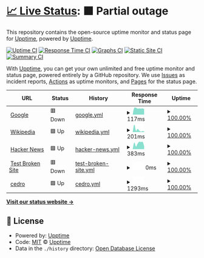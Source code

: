 # [📈 Live Status](https://demo.upptime.js.org): <!--live status--> **🟧 Partial outage**

This repository contains the open-source uptime monitor and status page for [Upptime](https://upptime.js.org), powered by [Upptime](https://github.com/upptime/upptime).

[![Uptime CI](https://github.com/upptime/upptime/workflows/Uptime%20CI/badge.svg)](https://github.com/upptime/upptime/actions?query=workflow%3A%22Uptime+CI%22)
[![Response Time CI](https://github.com/upptime/upptime/workflows/Response%20Time%20CI/badge.svg)](https://github.com/upptime/upptime/actions?query=workflow%3A%22Response+Time+CI%22)
[![Graphs CI](https://github.com/upptime/upptime/workflows/Graphs%20CI/badge.svg)](https://github.com/upptime/upptime/actions?query=workflow%3A%22Graphs+CI%22)
[![Static Site CI](https://github.com/upptime/upptime/workflows/Static%20Site%20CI/badge.svg)](https://github.com/upptime/upptime/actions?query=workflow%3A%22Static+Site+CI%22)
[![Summary CI](https://github.com/upptime/upptime/workflows/Summary%20CI/badge.svg)](https://github.com/upptime/upptime/actions?query=workflow%3A%22Summary+CI%22)

With [Upptime](https://upptime.js.org), you can get your own unlimited and free uptime monitor and status page, powered entirely by a GitHub repository. We use [Issues](https://github.com/upptime/upptime/issues) as incident reports, [Actions](https://github.com/upptime/upptime/actions) as uptime monitors, and [Pages](https://demo.upptime.js.org) for the status page.

<!--start: status pages-->
<!-- This summary is generated by Upptime (https://github.com/upptime/upptime) -->
<!-- Do not edit this manually, your changes will be overwritten -->
<!-- prettier-ignore -->
| URL | Status | History | Response Time | Uptime |
| --- | ------ | ------- | ------------- | ------ |
| <img alt="" src="https://icons.duckduckgo.com/ip3/www.google.com.ico" height="13"> [Google](https://www.google.com) | 🟥 Down | [google.yml](https://github.com/NicolasAbihaggle/serviciosestados/commits/HEAD/history/google.yml) | <details><summary><img alt="Response time graph" src="./graphs/google/response-time-week.png" height="20"> 117ms</summary><br><a href="https://demo.upptime.js.org/history/google"><img alt="Response time 113" src="https://img.shields.io/endpoint?url=https%3A%2F%2Fraw.githubusercontent.com%2FNicolasAbihaggle%2Fserviciosestados%2FHEAD%2Fapi%2Fgoogle%2Fresponse-time.json"></a><br><a href="https://demo.upptime.js.org/history/google"><img alt="24-hour response time 202" src="https://img.shields.io/endpoint?url=https%3A%2F%2Fraw.githubusercontent.com%2FNicolasAbihaggle%2Fserviciosestados%2FHEAD%2Fapi%2Fgoogle%2Fresponse-time-day.json"></a><br><a href="https://demo.upptime.js.org/history/google"><img alt="7-day response time 117" src="https://img.shields.io/endpoint?url=https%3A%2F%2Fraw.githubusercontent.com%2FNicolasAbihaggle%2Fserviciosestados%2FHEAD%2Fapi%2Fgoogle%2Fresponse-time-week.json"></a><br><a href="https://demo.upptime.js.org/history/google"><img alt="30-day response time 113" src="https://img.shields.io/endpoint?url=https%3A%2F%2Fraw.githubusercontent.com%2FNicolasAbihaggle%2Fserviciosestados%2FHEAD%2Fapi%2Fgoogle%2Fresponse-time-month.json"></a><br><a href="https://demo.upptime.js.org/history/google"><img alt="1-year response time 110" src="https://img.shields.io/endpoint?url=https%3A%2F%2Fraw.githubusercontent.com%2FNicolasAbihaggle%2Fserviciosestados%2FHEAD%2Fapi%2Fgoogle%2Fresponse-time-year.json"></a></details> | <details><summary><a href="https://demo.upptime.js.org/history/google">100.00%</a></summary><a href="https://demo.upptime.js.org/history/google"><img alt="All-time uptime 99.99%" src="https://img.shields.io/endpoint?url=https%3A%2F%2Fraw.githubusercontent.com%2FNicolasAbihaggle%2Fserviciosestados%2FHEAD%2Fapi%2Fgoogle%2Fuptime.json"></a><br><a href="https://demo.upptime.js.org/history/google"><img alt="24-hour uptime 100.00%" src="https://img.shields.io/endpoint?url=https%3A%2F%2Fraw.githubusercontent.com%2FNicolasAbihaggle%2Fserviciosestados%2FHEAD%2Fapi%2Fgoogle%2Fuptime-day.json"></a><br><a href="https://demo.upptime.js.org/history/google"><img alt="7-day uptime 100.00%" src="https://img.shields.io/endpoint?url=https%3A%2F%2Fraw.githubusercontent.com%2FNicolasAbihaggle%2Fserviciosestados%2FHEAD%2Fapi%2Fgoogle%2Fuptime-week.json"></a><br><a href="https://demo.upptime.js.org/history/google"><img alt="30-day uptime 99.96%" src="https://img.shields.io/endpoint?url=https%3A%2F%2Fraw.githubusercontent.com%2FNicolasAbihaggle%2Fserviciosestados%2FHEAD%2Fapi%2Fgoogle%2Fuptime-month.json"></a><br><a href="https://demo.upptime.js.org/history/google"><img alt="1-year uptime 99.99%" src="https://img.shields.io/endpoint?url=https%3A%2F%2Fraw.githubusercontent.com%2FNicolasAbihaggle%2Fserviciosestados%2FHEAD%2Fapi%2Fgoogle%2Fuptime-year.json"></a></details>
| <img alt="" src="https://icons.duckduckgo.com/ip3/en.wikipedia.org.ico" height="13"> [Wikipedia](https://en.wikipedia.org) | 🟩 Up | [wikipedia.yml](https://github.com/NicolasAbihaggle/serviciosestados/commits/HEAD/history/wikipedia.yml) | <details><summary><img alt="Response time graph" src="./graphs/wikipedia/response-time-week.png" height="20"> 201ms</summary><br><a href="https://demo.upptime.js.org/history/wikipedia"><img alt="Response time 207" src="https://img.shields.io/endpoint?url=https%3A%2F%2Fraw.githubusercontent.com%2FNicolasAbihaggle%2Fserviciosestados%2FHEAD%2Fapi%2Fwikipedia%2Fresponse-time.json"></a><br><a href="https://demo.upptime.js.org/history/wikipedia"><img alt="24-hour response time 76" src="https://img.shields.io/endpoint?url=https%3A%2F%2Fraw.githubusercontent.com%2FNicolasAbihaggle%2Fserviciosestados%2FHEAD%2Fapi%2Fwikipedia%2Fresponse-time-day.json"></a><br><a href="https://demo.upptime.js.org/history/wikipedia"><img alt="7-day response time 201" src="https://img.shields.io/endpoint?url=https%3A%2F%2Fraw.githubusercontent.com%2FNicolasAbihaggle%2Fserviciosestados%2FHEAD%2Fapi%2Fwikipedia%2Fresponse-time-week.json"></a><br><a href="https://demo.upptime.js.org/history/wikipedia"><img alt="30-day response time 185" src="https://img.shields.io/endpoint?url=https%3A%2F%2Fraw.githubusercontent.com%2FNicolasAbihaggle%2Fserviciosestados%2FHEAD%2Fapi%2Fwikipedia%2Fresponse-time-month.json"></a><br><a href="https://demo.upptime.js.org/history/wikipedia"><img alt="1-year response time 207" src="https://img.shields.io/endpoint?url=https%3A%2F%2Fraw.githubusercontent.com%2FNicolasAbihaggle%2Fserviciosestados%2FHEAD%2Fapi%2Fwikipedia%2Fresponse-time-year.json"></a></details> | <details><summary><a href="https://demo.upptime.js.org/history/wikipedia">100.00%</a></summary><a href="https://demo.upptime.js.org/history/wikipedia"><img alt="All-time uptime 100.00%" src="https://img.shields.io/endpoint?url=https%3A%2F%2Fraw.githubusercontent.com%2FNicolasAbihaggle%2Fserviciosestados%2FHEAD%2Fapi%2Fwikipedia%2Fuptime.json"></a><br><a href="https://demo.upptime.js.org/history/wikipedia"><img alt="24-hour uptime 100.00%" src="https://img.shields.io/endpoint?url=https%3A%2F%2Fraw.githubusercontent.com%2FNicolasAbihaggle%2Fserviciosestados%2FHEAD%2Fapi%2Fwikipedia%2Fuptime-day.json"></a><br><a href="https://demo.upptime.js.org/history/wikipedia"><img alt="7-day uptime 100.00%" src="https://img.shields.io/endpoint?url=https%3A%2F%2Fraw.githubusercontent.com%2FNicolasAbihaggle%2Fserviciosestados%2FHEAD%2Fapi%2Fwikipedia%2Fuptime-week.json"></a><br><a href="https://demo.upptime.js.org/history/wikipedia"><img alt="30-day uptime 100.00%" src="https://img.shields.io/endpoint?url=https%3A%2F%2Fraw.githubusercontent.com%2FNicolasAbihaggle%2Fserviciosestados%2FHEAD%2Fapi%2Fwikipedia%2Fuptime-month.json"></a><br><a href="https://demo.upptime.js.org/history/wikipedia"><img alt="1-year uptime 100.00%" src="https://img.shields.io/endpoint?url=https%3A%2F%2Fraw.githubusercontent.com%2FNicolasAbihaggle%2Fserviciosestados%2FHEAD%2Fapi%2Fwikipedia%2Fuptime-year.json"></a></details>
| <img alt="" src="https://icons.duckduckgo.com/ip3/news.ycombinator.com.ico" height="13"> [Hacker News](https://news.ycombinator.com) | 🟩 Up | [hacker-news.yml](https://github.com/NicolasAbihaggle/serviciosestados/commits/HEAD/history/hacker-news.yml) | <details><summary><img alt="Response time graph" src="./graphs/hacker-news/response-time-week.png" height="20"> 383ms</summary><br><a href="https://demo.upptime.js.org/history/hacker-news"><img alt="Response time 304" src="https://img.shields.io/endpoint?url=https%3A%2F%2Fraw.githubusercontent.com%2FNicolasAbihaggle%2Fserviciosestados%2FHEAD%2Fapi%2Fhacker-news%2Fresponse-time.json"></a><br><a href="https://demo.upptime.js.org/history/hacker-news"><img alt="24-hour response time 480" src="https://img.shields.io/endpoint?url=https%3A%2F%2Fraw.githubusercontent.com%2FNicolasAbihaggle%2Fserviciosestados%2FHEAD%2Fapi%2Fhacker-news%2Fresponse-time-day.json"></a><br><a href="https://demo.upptime.js.org/history/hacker-news"><img alt="7-day response time 383" src="https://img.shields.io/endpoint?url=https%3A%2F%2Fraw.githubusercontent.com%2FNicolasAbihaggle%2Fserviciosestados%2FHEAD%2Fapi%2Fhacker-news%2Fresponse-time-week.json"></a><br><a href="https://demo.upptime.js.org/history/hacker-news"><img alt="30-day response time 348" src="https://img.shields.io/endpoint?url=https%3A%2F%2Fraw.githubusercontent.com%2FNicolasAbihaggle%2Fserviciosestados%2FHEAD%2Fapi%2Fhacker-news%2Fresponse-time-month.json"></a><br><a href="https://demo.upptime.js.org/history/hacker-news"><img alt="1-year response time 310" src="https://img.shields.io/endpoint?url=https%3A%2F%2Fraw.githubusercontent.com%2FNicolasAbihaggle%2Fserviciosestados%2FHEAD%2Fapi%2Fhacker-news%2Fresponse-time-year.json"></a></details> | <details><summary><a href="https://demo.upptime.js.org/history/hacker-news">100.00%</a></summary><a href="https://demo.upptime.js.org/history/hacker-news"><img alt="All-time uptime 99.95%" src="https://img.shields.io/endpoint?url=https%3A%2F%2Fraw.githubusercontent.com%2FNicolasAbihaggle%2Fserviciosestados%2FHEAD%2Fapi%2Fhacker-news%2Fuptime.json"></a><br><a href="https://demo.upptime.js.org/history/hacker-news"><img alt="24-hour uptime 100.00%" src="https://img.shields.io/endpoint?url=https%3A%2F%2Fraw.githubusercontent.com%2FNicolasAbihaggle%2Fserviciosestados%2FHEAD%2Fapi%2Fhacker-news%2Fuptime-day.json"></a><br><a href="https://demo.upptime.js.org/history/hacker-news"><img alt="7-day uptime 100.00%" src="https://img.shields.io/endpoint?url=https%3A%2F%2Fraw.githubusercontent.com%2FNicolasAbihaggle%2Fserviciosestados%2FHEAD%2Fapi%2Fhacker-news%2Fuptime-week.json"></a><br><a href="https://demo.upptime.js.org/history/hacker-news"><img alt="30-day uptime 100.00%" src="https://img.shields.io/endpoint?url=https%3A%2F%2Fraw.githubusercontent.com%2FNicolasAbihaggle%2Fserviciosestados%2FHEAD%2Fapi%2Fhacker-news%2Fuptime-month.json"></a><br><a href="https://demo.upptime.js.org/history/hacker-news"><img alt="1-year uptime 100.00%" src="https://img.shields.io/endpoint?url=https%3A%2F%2Fraw.githubusercontent.com%2FNicolasAbihaggle%2Fserviciosestados%2FHEAD%2Fapi%2Fhacker-news%2Fuptime-year.json"></a></details>
| <img alt="" src="https://icons.duckduckgo.com/ip3/thissitedoesnotexist.koj.co.ico" height="13"> [Test Broken Site](https://thissitedoesnotexist.koj.co) | 🟥 Down | [test-broken-site.yml](https://github.com/NicolasAbihaggle/serviciosestados/commits/HEAD/history/test-broken-site.yml) | <details><summary><img alt="Response time graph" src="./graphs/test-broken-site/response-time-week.png" height="20"> 0ms</summary><br><a href="https://demo.upptime.js.org/history/test-broken-site"><img alt="Response time 0" src="https://img.shields.io/endpoint?url=https%3A%2F%2Fraw.githubusercontent.com%2FNicolasAbihaggle%2Fserviciosestados%2FHEAD%2Fapi%2Ftest-broken-site%2Fresponse-time.json"></a><br><a href="https://demo.upptime.js.org/history/test-broken-site"><img alt="24-hour response time 0" src="https://img.shields.io/endpoint?url=https%3A%2F%2Fraw.githubusercontent.com%2FNicolasAbihaggle%2Fserviciosestados%2FHEAD%2Fapi%2Ftest-broken-site%2Fresponse-time-day.json"></a><br><a href="https://demo.upptime.js.org/history/test-broken-site"><img alt="7-day response time 0" src="https://img.shields.io/endpoint?url=https%3A%2F%2Fraw.githubusercontent.com%2FNicolasAbihaggle%2Fserviciosestados%2FHEAD%2Fapi%2Ftest-broken-site%2Fresponse-time-week.json"></a><br><a href="https://demo.upptime.js.org/history/test-broken-site"><img alt="30-day response time 0" src="https://img.shields.io/endpoint?url=https%3A%2F%2Fraw.githubusercontent.com%2FNicolasAbihaggle%2Fserviciosestados%2FHEAD%2Fapi%2Ftest-broken-site%2Fresponse-time-month.json"></a><br><a href="https://demo.upptime.js.org/history/test-broken-site"><img alt="1-year response time 0" src="https://img.shields.io/endpoint?url=https%3A%2F%2Fraw.githubusercontent.com%2FNicolasAbihaggle%2Fserviciosestados%2FHEAD%2Fapi%2Ftest-broken-site%2Fresponse-time-year.json"></a></details> | <details><summary><a href="https://demo.upptime.js.org/history/test-broken-site">100.00%</a></summary><a href="https://demo.upptime.js.org/history/test-broken-site"><img alt="All-time uptime 100.00%" src="https://img.shields.io/endpoint?url=https%3A%2F%2Fraw.githubusercontent.com%2FNicolasAbihaggle%2Fserviciosestados%2FHEAD%2Fapi%2Ftest-broken-site%2Fuptime.json"></a><br><a href="https://demo.upptime.js.org/history/test-broken-site"><img alt="24-hour uptime 100.00%" src="https://img.shields.io/endpoint?url=https%3A%2F%2Fraw.githubusercontent.com%2FNicolasAbihaggle%2Fserviciosestados%2FHEAD%2Fapi%2Ftest-broken-site%2Fuptime-day.json"></a><br><a href="https://demo.upptime.js.org/history/test-broken-site"><img alt="7-day uptime 100.00%" src="https://img.shields.io/endpoint?url=https%3A%2F%2Fraw.githubusercontent.com%2FNicolasAbihaggle%2Fserviciosestados%2FHEAD%2Fapi%2Ftest-broken-site%2Fuptime-week.json"></a><br><a href="https://demo.upptime.js.org/history/test-broken-site"><img alt="30-day uptime 100.00%" src="https://img.shields.io/endpoint?url=https%3A%2F%2Fraw.githubusercontent.com%2FNicolasAbihaggle%2Fserviciosestados%2FHEAD%2Fapi%2Ftest-broken-site%2Fuptime-month.json"></a><br><a href="https://demo.upptime.js.org/history/test-broken-site"><img alt="1-year uptime 100.00%" src="https://img.shields.io/endpoint?url=https%3A%2F%2Fraw.githubusercontent.com%2FNicolasAbihaggle%2Fserviciosestados%2FHEAD%2Fapi%2Ftest-broken-site%2Fuptime-year.json"></a></details>
| <img alt="" src="https://icons.duckduckgo.com/ip3/www.cedro.org.ico" height="13"> [cedro](https://www.cedro.org) | 🟩 Up | [cedro.yml](https://github.com/NicolasAbihaggle/serviciosestados/commits/HEAD/history/cedro.yml) | <details><summary><img alt="Response time graph" src="./graphs/cedro/response-time-week.png" height="20"> 1293ms</summary><br><a href="https://demo.upptime.js.org/history/cedro"><img alt="Response time 2004" src="https://img.shields.io/endpoint?url=https%3A%2F%2Fraw.githubusercontent.com%2FNicolasAbihaggle%2Fserviciosestados%2FHEAD%2Fapi%2Fcedro%2Fresponse-time.json"></a><br><a href="https://demo.upptime.js.org/history/cedro"><img alt="24-hour response time 1382" src="https://img.shields.io/endpoint?url=https%3A%2F%2Fraw.githubusercontent.com%2FNicolasAbihaggle%2Fserviciosestados%2FHEAD%2Fapi%2Fcedro%2Fresponse-time-day.json"></a><br><a href="https://demo.upptime.js.org/history/cedro"><img alt="7-day response time 1293" src="https://img.shields.io/endpoint?url=https%3A%2F%2Fraw.githubusercontent.com%2FNicolasAbihaggle%2Fserviciosestados%2FHEAD%2Fapi%2Fcedro%2Fresponse-time-week.json"></a><br><a href="https://demo.upptime.js.org/history/cedro"><img alt="30-day response time 1344" src="https://img.shields.io/endpoint?url=https%3A%2F%2Fraw.githubusercontent.com%2FNicolasAbihaggle%2Fserviciosestados%2FHEAD%2Fapi%2Fcedro%2Fresponse-time-month.json"></a><br><a href="https://demo.upptime.js.org/history/cedro"><img alt="1-year response time 2085" src="https://img.shields.io/endpoint?url=https%3A%2F%2Fraw.githubusercontent.com%2FNicolasAbihaggle%2Fserviciosestados%2FHEAD%2Fapi%2Fcedro%2Fresponse-time-year.json"></a></details> | <details><summary><a href="https://demo.upptime.js.org/history/cedro">100.00%</a></summary><a href="https://demo.upptime.js.org/history/cedro"><img alt="All-time uptime 99.52%" src="https://img.shields.io/endpoint?url=https%3A%2F%2Fraw.githubusercontent.com%2FNicolasAbihaggle%2Fserviciosestados%2FHEAD%2Fapi%2Fcedro%2Fuptime.json"></a><br><a href="https://demo.upptime.js.org/history/cedro"><img alt="24-hour uptime 100.00%" src="https://img.shields.io/endpoint?url=https%3A%2F%2Fraw.githubusercontent.com%2FNicolasAbihaggle%2Fserviciosestados%2FHEAD%2Fapi%2Fcedro%2Fuptime-day.json"></a><br><a href="https://demo.upptime.js.org/history/cedro"><img alt="7-day uptime 100.00%" src="https://img.shields.io/endpoint?url=https%3A%2F%2Fraw.githubusercontent.com%2FNicolasAbihaggle%2Fserviciosestados%2FHEAD%2Fapi%2Fcedro%2Fuptime-week.json"></a><br><a href="https://demo.upptime.js.org/history/cedro"><img alt="30-day uptime 100.00%" src="https://img.shields.io/endpoint?url=https%3A%2F%2Fraw.githubusercontent.com%2FNicolasAbihaggle%2Fserviciosestados%2FHEAD%2Fapi%2Fcedro%2Fuptime-month.json"></a><br><a href="https://demo.upptime.js.org/history/cedro"><img alt="1-year uptime 98.92%" src="https://img.shields.io/endpoint?url=https%3A%2F%2Fraw.githubusercontent.com%2FNicolasAbihaggle%2Fserviciosestados%2FHEAD%2Fapi%2Fcedro%2Fuptime-year.json"></a></details>

<!--end: status pages-->

[**Visit our status website →**](https://demo.upptime.js.org)

## 📄 License

- Powered by: [Upptime](https://github.com/upptime/upptime)
- Code: [MIT](./LICENSE) © [Upptime](https://upptime.js.org)
- Data in the `./history` directory: [Open Database License](https://opendatacommons.org/licenses/odbl/1-0/)
